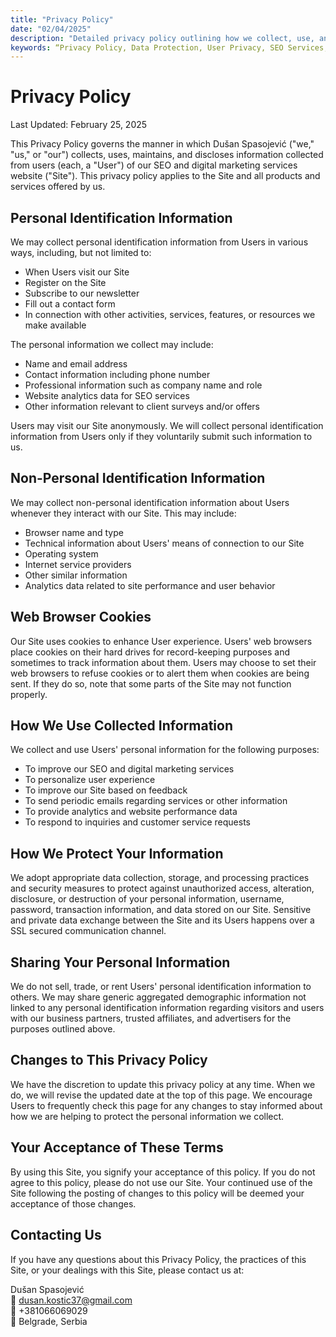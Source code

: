 ```yaml
---
title: "Privacy Policy"
date: "02/04/2025"
description: "Detailed privacy policy outlining how we collect, use, and protect user information for our SEO and digital marketing services."
keywords: “Privacy Policy, Data Protection, User Privacy, SEO Services, Digital Marketing Privacy.”
---
```


# Privacy Policy

Last Updated: February 25, 2025

This Privacy Policy governs the manner in which Dušan Spasojević ("we," "us," or "our") collects, uses, maintains, and discloses information collected from users (each, a "User") of our SEO and digital marketing services website ("Site"). This privacy policy applies to the Site and all products and services offered by us.

## Personal Identification Information

We may collect personal identification information from Users in various ways, including, but not limited to:

- When Users visit our Site
- Register on the Site
- Subscribe to our newsletter
- Fill out a contact form
- In connection with other activities, services, features, or resources we make available

The personal information we collect may include:

- Name and email address
- Contact information including phone number
- Professional information such as company name and role
- Website analytics data for SEO services
- Other information relevant to client surveys and/or offers

Users may visit our Site anonymously. We will collect personal identification information from Users only if they voluntarily submit such information to us.

## Non-Personal Identification Information

We may collect non-personal identification information about Users whenever they interact with our Site. This may include:

- Browser name and type
- Technical information about Users' means of connection to our Site
- Operating system
- Internet service providers
- Other similar information
- Analytics data related to site performance and user behavior

## Web Browser Cookies

Our Site uses cookies to enhance User experience. Users' web browsers place cookies on their hard drives for record-keeping purposes and sometimes to track information about them. Users may choose to set their web browsers to refuse cookies or to alert them when cookies are being sent. If they do so, note that some parts of the Site may not function properly.

## How We Use Collected Information

We collect and use Users' personal information for the following purposes:

- To improve our SEO and digital marketing services
- To personalize user experience
- To improve our Site based on feedback
- To send periodic emails regarding services or other information
- To provide analytics and website performance data
- To respond to inquiries and customer service requests

## How We Protect Your Information

We adopt appropriate data collection, storage, and processing practices and security measures to protect against unauthorized access, alteration, disclosure, or destruction of your personal information, username, password, transaction information, and data stored on our Site. Sensitive and private data exchange between the Site and its Users happens over a SSL secured communication channel.

## Sharing Your Personal Information

We do not sell, trade, or rent Users' personal identification information to others. We may share generic aggregated demographic information not linked to any personal identification information regarding visitors and users with our business partners, trusted affiliates, and advertisers for the purposes outlined above.

## Changes to This Privacy Policy

We have the discretion to update this privacy policy at any time. When we do, we will revise the updated date at the top of this page. We encourage Users to frequently check this page for any changes to stay informed about how we are helping to protect the personal information we collect.

## Your Acceptance of These Terms

By using this Site, you signify your acceptance of this policy. If you do not agree to this policy, please do not use our Site. Your continued use of the Site following the posting of changes to this policy will be deemed your acceptance of those changes.

## Contacting Us

If you have any questions about this Privacy Policy, the practices of this Site, or your dealings with this Site, please contact us at:

Dušan Spasojević  
📧 dusan.kostic37@gmail.com  
📱 +381066069029  
📍 Belgrade, Serbia
